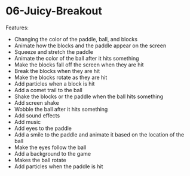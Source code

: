 # 06-Juicy-Breakout
Features:
- Changing the color of the paddle, ball, and blocks
- Animate how the blocks and the paddle appear on the screen
- Squeeze and stretch the paddle
- Animate the color of the ball after it hits something
- Make the blocks fall off the screen when they are hit
- Break the blocks when they are hit
- Make the blocks rotate as they are hit
- Add particles when a block is hit
- Add a comet trail to the ball
- Shake the blocks or the paddle when the ball hits something
- Add screen shake
- Wobble the ball after it hits something
- Add sound effects
- Add music
- Add eyes to the paddle
- Add a smile to the paddle and animate it based on the location of the ball
- Make the eyes follow the ball
- Add a background to the game
- Makes the ball rotate
- Add particles when the paddle is hit



